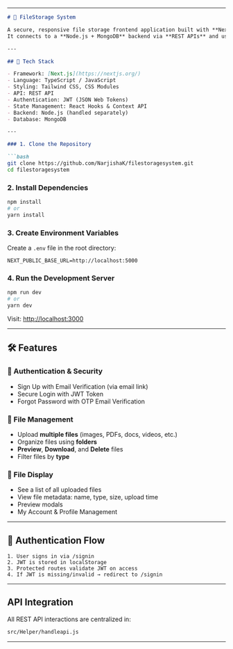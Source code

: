 
---

```markdown
# 📁 FileStorage System

A secure, responsive file storage frontend application built with **Next.js**, **JavaScript/TypeScript**, and **Tailwind CSS**.  
It connects to a **Node.js + MongoDB** backend via **REST APIs** and uses **JWT** for authentication.

---

## 🚀 Tech Stack

- Framework: [Next.js](https://nextjs.org/)
- Language: TypeScript / JavaScript
- Styling: Tailwind CSS, CSS Modules
- API: REST API
- Authentication: JWT (JSON Web Tokens)
- State Management: React Hooks & Context API
- Backend: Node.js (handled separately)
- Database: MongoDB

---

### 1. Clone the Repository

```bash
git clone https://github.com/NarjishaK/filestoragesystem.git
cd filestoragesystem
````

### 2. Install Dependencies

```bash
npm install
# or
yarn install
```

### 3. Create Environment Variables

Create a `.env` file in the root directory:

```env
NEXT_PUBLIC_BASE_URL=http://localhost:5000
```

### 4. Run the Development Server

```bash
npm run dev
# or
yarn dev
```

Visit: [http://localhost:3000](http://localhost:3000)

---

## 🛠 Features

### 🔐 Authentication & Security

* Sign Up with Email Verification (via email link)
* Secure Login with JWT Token
* Forgot Password with OTP Email Verification

### 📁 File Management

* Upload **multiple files** (images, PDFs, docs, videos, etc.)
* Organize files using **folders**
* **Preview**, **Download**, and **Delete** files
* Filter files by **type**

### 📃 File Display

* See a list of all uploaded files
* View file metadata: name, type, size, upload time
* Preview modals
* My Account & Profile Management

---

## 🔐 Authentication Flow

```text
1. User signs in via /signin
2. JWT is stored in localStorage
3. Protected routes validate JWT on access
4. If JWT is missing/invalid → redirect to /signin
```

---

##  API Integration

All REST API interactions are centralized in:

```bash
src/Helper/handleapi.js
```

---
